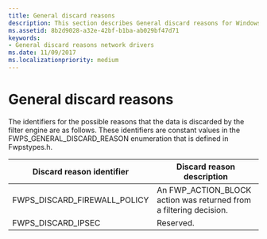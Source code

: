 ```yaml
---
title: General discard reasons
description: This section describes General discard reasons for Windows Filtering Platform callout drivers.
ms.assetid: 8b2d9028-a32e-42bf-b1ba-ab029bf47d71
keywords:
- General discard reasons network drivers
ms.date: 11/09/2017
ms.localizationpriority: medium
---
```


# General discard reasons

The identifiers for the possible reasons that the data is discarded by the filter engine are as follows. These identifiers are constant values in the FWPS_GENERAL_DISCARD_REASON enumeration that is defined in Fwpstypes.h.

| Discard reason identifier | Discard reason description |
| --- | --- |
| FWPS_DISCARD_FIREWALL_POLICY | An FWP_ACTION_BLOCK action was returned from a filtering decision. |
| FWPS_DISCARD_IPSEC | Reserved. |


